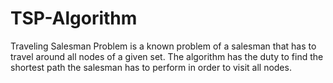 # TSP-Algorithm
Traveling Salesman Problem is a known problem of a salesman that has to travel around all nodes of a given set. The algorithm has the duty to find the shortest path the salesman has to perform in order to visit all nodes.

